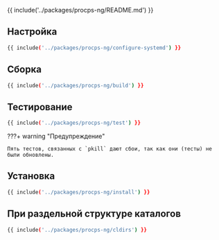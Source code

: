 {{ include('../packages/procps-ng/README.md') }}

## Настройка

```bash 
{{ include('../packages/procps-ng/configure-systemd') }}
```

## Сборка

```bash 
{{ include('../packages/procps-ng/build') }}
```

## Тестирование

```bash 
{{ include('../packages/procps-ng/test') }}
```

???+ warning "Предупреждение"

    Пять тестов, связанных с `pkill` дают сбои, так как они (тесты) не были обновлены.

## Установка

```bash 
{{ include('../packages/procps-ng/install') }}
```

## При раздельной структуре каталогов

```bash 
{{ include('../packages/procps-ng/cldirs') }}
```


